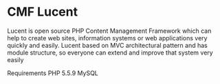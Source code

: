 # CMF Lucent
Lucent is open source PHP Content Management Framework which can help to create web sites, information systems or web applications very quickly and easily. Lucent based on MVC architectural pattern and has module structure, so everyone can extend and improve that system very easily

Requirements
PHP 5.5.9
MySQL
